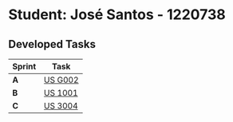 # Student: José Santos - 1220738

## Developed Tasks

| Sprint | Task                            |
|--------|---------------------------------|
| **A**  | [US G002](../us_g002/readme.md) |
| **B**  | [US 1001](../us_1001/readme.md) |
| **C**  | [US 3004](../us_3004/readme.md) |
